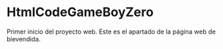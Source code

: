 # HtmlCodeGameBoyZero

Primer inicio del proyecto web. Este es el apartado de la página web de bievendida.
